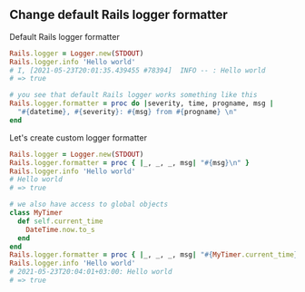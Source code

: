 ## Change default Rails logger formatter

Default Rails logger formatter

```ruby
Rails.logger = Logger.new(STDOUT)
Rails.logger.info 'Hello world'
# I, [2021-05-23T20:01:35.439455 #78394]  INFO -- : Hello world
# => true

# you see that default Rails logger works something like this
Rails.logger.formatter = proc do |severity, time, progname, msg |
  "#{datetime}, #{severity}: #{msg} from #{progname} \n"
end
```

Let's create custom logger formatter

```ruby
Rails.logger = Logger.new(STDOUT)
Rails.logger.formatter = proc { |_, _, _, msg| "#{msg}\n" }
Rails.logger.info 'Hello world'
# Hello world
# => true

# we also have access to global objects
class MyTimer
  def self.current_time
    DateTime.now.to_s
  end
end
Rails.logger.formatter = proc { |_, _, _, msg| "#{MyTimer.current_time}: #{msg}\n" }
Rails.logger.info 'Hello world'
# 2021-05-23T20:04:01+03:00: Hello world
# => true
```
